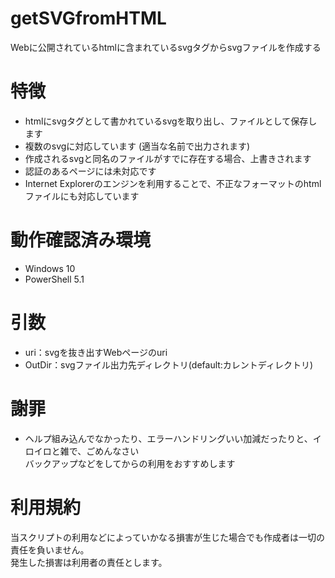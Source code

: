 # getSVGfromHTML
Webに公開されているhtmlに含まれているsvgタグからsvgファイルを作成する

# 特徴
- htmlにsvgタグとして書かれているsvgを取り出し、ファイルとして保存します
- 複数のsvgに対応しています (適当な名前で出力されます)
- 作成されるsvgと同名のファイルがすでに存在する場合、上書きされます
- 認証のあるページには未対応です
- Internet Explorerのエンジンを利用することで、不正なフォーマットのhtmlファイルにも対応しています

# 動作確認済み環境
- Windows 10
- PowerShell 5.1

# 引数
- uri：svgを抜き出すWebページのuri
- OutDir：svgファイル出力先ディレクトリ(default:カレントディレクトリ)

# 謝罪
- ヘルプ組み込んでなかったり、エラーハンドリングいい加減だったりと、イロイロと雑で、ごめんなさい<br />バックアップなどをしてからの利用をおすすめします

# 利用規約
当スクリプトの利用などによっていかなる損害が生じた場合でも作成者は一切の責任を負いません。<br />
発生した損害は利用者の責任とします。
